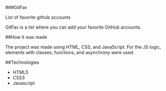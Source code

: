 ###GitFav

List of favorite github accounts

GitFav is a list where you can add your favorite GitHub accounts.

##How it was made

The project was made using HTML, CSS, and JavaScript. For the JS logic, elements with classes, functions, and asynchrony were used.

##Technologies

- HTML5
- CSS3
- Javascript
